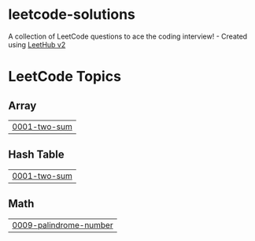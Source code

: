 # leetcode-solutions
A collection of LeetCode questions to ace the coding interview! - Created using [LeetHub v2](https://github.com/arunbhardwaj/LeetHub-2.0)

<!---LeetCode Topics Start-->
# LeetCode Topics
## Array
|  |
| ------- |
| [0001-two-sum](https://github.com/Ashu12019/leetcode-solutions/tree/master/0001-two-sum) |
## Hash Table
|  |
| ------- |
| [0001-two-sum](https://github.com/Ashu12019/leetcode-solutions/tree/master/0001-two-sum) |
## Math
|  |
| ------- |
| [0009-palindrome-number](https://github.com/Ashu12019/leetcode-solutions/tree/master/0009-palindrome-number) |
<!---LeetCode Topics End-->